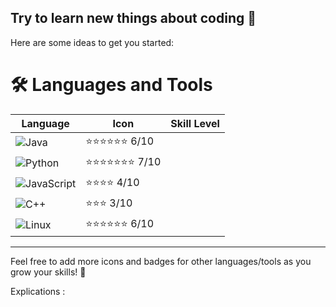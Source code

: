 ## Try to learn new things about coding 🌱

Here are some ideas to get you started:
# 🛠️ Languages and Tools

| Language | Icon | Skill Level |
|----------|------|-------------|
| ![Java](https://img.shields.io/badge/Java-ED8B00?style=for-the-badge&logo=java&logoColor=white) | ⭐⭐⭐⭐⭐⭐ 6/10 |
| ![Python](https://img.shields.io/badge/Python-3776AB?style=for-the-badge&logo=python&logoColor=white) | ⭐⭐⭐⭐⭐⭐⭐ 7/10 |
| ![JavaScript](https://img.shields.io/badge/JavaScript-F7DF1E?style=for-the-badge&logo=javascript&logoColor=black) | ⭐⭐⭐⭐ 4/10 |
| ![C++](https://img.shields.io/badge/C++-00599C?style=for-the-badge&logo=cplusplus&logoColor=white) | ⭐⭐⭐ 3/10 |
| ![Linux](https://img.shields.io/badge/Linux-FCC624?style=for-the-badge&logo=linux&logoColor=black) | ⭐⭐⭐⭐⭐⭐ 6/10 |

---

Feel free to add more icons and badges for other languages/tools as you grow your skills! 🎉

Explications :
